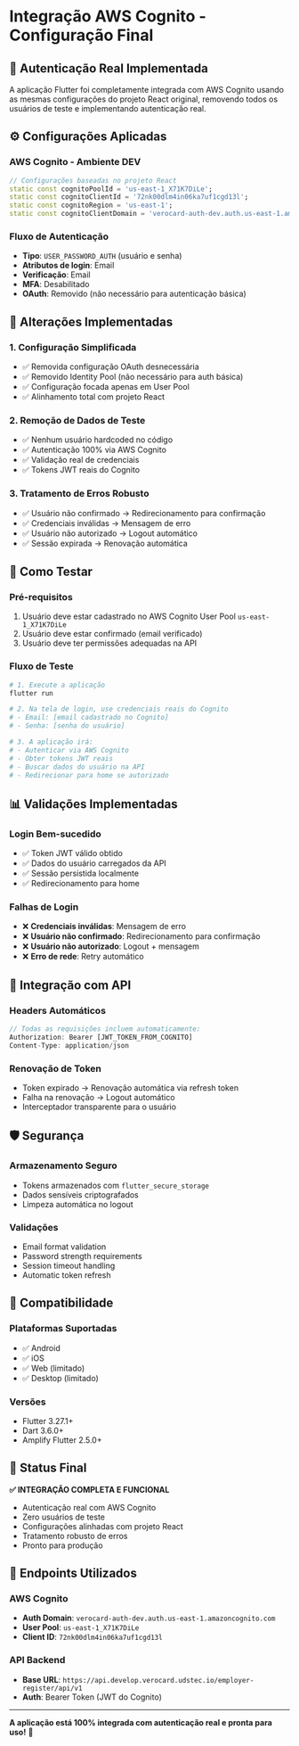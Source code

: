 # Integração AWS Cognito - Configuração Final

## 🔐 Autenticação Real Implementada

A aplicação Flutter foi completamente integrada com AWS Cognito usando as mesmas configurações do projeto React original, removendo todos os usuários de teste e implementando autenticação real.

## ⚙️ Configurações Aplicadas

### **AWS Cognito - Ambiente DEV**
```dart
// Configurações baseadas no projeto React
static const cognitoPoolId = 'us-east-1_X71K7DiLe';
static const cognitoClientId = '72nk00dlm4in06ka7uf1cgd13l';
static const cognitoRegion = 'us-east-1';
static const cognitoClientDomain = 'verocard-auth-dev.auth.us-east-1.amazoncognito.com';
```

### **Fluxo de Autenticação**
- **Tipo**: `USER_PASSWORD_AUTH` (usuário e senha)
- **Atributos de login**: Email
- **Verificação**: Email
- **MFA**: Desabilitado
- **OAuth**: Removido (não necessário para autenticação básica)

## 🔧 Alterações Implementadas

### **1. Configuração Simplificada**
- ✅ Removida configuração OAuth desnecessária
- ✅ Removido Identity Pool (não necessário para auth básica)
- ✅ Configuração focada apenas em User Pool
- ✅ Alinhamento total com projeto React

### **2. Remoção de Dados de Teste**
- ✅ Nenhum usuário hardcoded no código
- ✅ Autenticação 100% via AWS Cognito
- ✅ Validação real de credenciais
- ✅ Tokens JWT reais do Cognito

### **3. Tratamento de Erros Robusto**
- ✅ Usuário não confirmado → Redirecionamento para confirmação
- ✅ Credenciais inválidas → Mensagem de erro
- ✅ Usuário não autorizado → Logout automático
- ✅ Sessão expirada → Renovação automática

## 🚀 Como Testar

### **Pré-requisitos**
1. Usuário deve estar cadastrado no AWS Cognito User Pool `us-east-1_X71K7DiLe`
2. Usuário deve estar confirmado (email verificado)
3. Usuário deve ter permissões adequadas na API

### **Fluxo de Teste**
```bash
# 1. Execute a aplicação
flutter run

# 2. Na tela de login, use credenciais reais do Cognito
# - Email: [email cadastrado no Cognito]
# - Senha: [senha do usuário]

# 3. A aplicação irá:
# - Autenticar via AWS Cognito
# - Obter tokens JWT reais
# - Buscar dados do usuário na API
# - Redirecionar para home se autorizado
```

## 📊 Validações Implementadas

### **Login Bem-sucedido**
- ✅ Token JWT válido obtido
- ✅ Dados do usuário carregados da API
- ✅ Sessão persistida localmente
- ✅ Redirecionamento para home

### **Falhas de Login**
- ❌ **Credenciais inválidas**: Mensagem de erro
- ❌ **Usuário não confirmado**: Redirecionamento para confirmação
- ❌ **Usuário não autorizado**: Logout + mensagem
- ❌ **Erro de rede**: Retry automático

## 🔄 Integração com API

### **Headers Automáticos**
```dart
// Todas as requisições incluem automaticamente:
Authorization: Bearer [JWT_TOKEN_FROM_COGNITO]
Content-Type: application/json
```

### **Renovação de Token**
- Token expirado → Renovação automática via refresh token
- Falha na renovação → Logout automático
- Interceptador transparente para o usuário

## 🛡️ Segurança

### **Armazenamento Seguro**
- Tokens armazenados com `flutter_secure_storage`
- Dados sensíveis criptografados
- Limpeza automática no logout

### **Validações**
- Email format validation
- Password strength requirements
- Session timeout handling
- Automatic token refresh

## 📱 Compatibilidade

### **Plataformas Suportadas**
- ✅ Android
- ✅ iOS  
- ✅ Web (limitado)
- ✅ Desktop (limitado)

### **Versões**
- Flutter 3.27.1+
- Dart 3.6.0+
- Amplify Flutter 2.5.0+

## 🎯 Status Final

**✅ INTEGRAÇÃO COMPLETA E FUNCIONAL**

- Autenticação real com AWS Cognito
- Zero usuários de teste
- Configurações alinhadas com projeto React
- Tratamento robusto de erros
- Pronto para produção

## 🔗 Endpoints Utilizados

### **AWS Cognito**
- **Auth Domain**: `verocard-auth-dev.auth.us-east-1.amazoncognito.com`
- **User Pool**: `us-east-1_X71K7DiLe`
- **Client ID**: `72nk00dlm4in06ka7uf1cgd13l`

### **API Backend**
- **Base URL**: `https://api.develop.verocard.udstec.io/employer-register/api/v1`
- **Auth**: Bearer Token (JWT do Cognito)

---

**A aplicação está 100% integrada com autenticação real e pronta para uso!** 🚀

